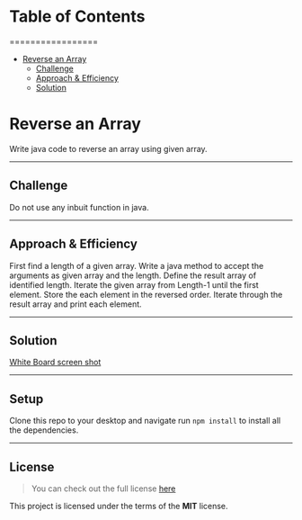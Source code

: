 # Table of Contents
=================

<!--ts-->
   * [Reverse an Array](#reverse-an-array)
      * [Challenge](#challenge)
      * [Approach & Efficiency](#approach-and-efficiency)
      * [Solution](#solution)
<!--te--> 



# Reverse an Array
Write java code to reverse an array using given array.

---

## Challenge
Do not use any inbuit function in java.  

---

## Approach & Efficiency

First find a length of a given array.
Write a java method to accept the arguments as given array and the length.
Define the result array of identified length.
Iterate the given array from Length-1 until the first element.
Store the each element in the reversed order.
Iterate through the result array and print each element.

---

## Solution
[White Board screen shot](assets/CodeChallenge1.jpg)

---

## Setup
Clone this repo to your desktop and navigate run `npm install` to install all the dependencies.


---

## License
>You can check out the full license [here](https://github.com/simonricharde/java-data-structures-and-algorithms/blob/master/LICENSE)

This project is licensed under the terms of the **MIT** license.
